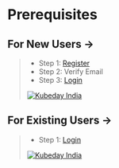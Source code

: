 # Prerequisites
## For New Users ->
> - Step 1: [Register](https://console.initializ.ai/register/)
> - Step 2: Verify Email
> - Step 3: [Login](https://console.initializ.ai/login/)
>  
>  [![Kubeday India](https://res.cloudinary.com/daosik5yi/image/upload/f_auto,q_auto/pntsnjpa1sxbc2d02q9n)](http://localhost:3000/create-app/?clone=https://github.com/initializ-templates/sample-golang&repo_name=sample-golang&description=this%20repo%20is%20made%20just%20for%20testing%20made%20from%20test%20env%20token&private=false&github=true)
>
>
## For  Existing Users ->
> - Step 1: [Login](https://console.initializ.ai/login/)
>  
>  [![Kubeday India](https://res.cloudinary.com/daosik5yi/image/upload/f_auto,q_auto/pntsnjpa1sxbc2d02q9n)](http://localhost:3000/create-app/?clone=https://github.com/initializ-templates/sample-golang&repo_name=sample-golang&description=this%20repo%20is%20made%20just%20for%20testing%20made%20from%20test%20env%20token&private=false&github=true)

